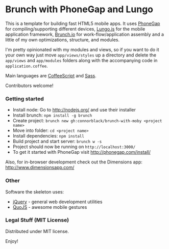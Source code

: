 # Brunch with PhoneGap and Lungo
This is a template for building fast HTML5 mobile apps. It uses [PhoneGap](http://phonegap.com/) for compiling/supporting different devices, [Lungo.js](http://lungo.tapquo.com/) for the mobile application framework, [Brunch.io](http://brunch.io/) for work-flow/application assembly and a little of my own optimizations, structure, and modules.

I'm pretty opinionated with my modules and views, so if you want to do it your own way just move `app/views/styles` up a directory and delete the `app/views` and `app/modules` folders along with the accompanying code in `application.coffee`.

Main languages are [CoffeeScript](http://coffeescript.org/) and [Sass](http://sass-lang.com/).

Contributors welcome!

### Getting started
* Install node: Go to http://nodejs.org/ and use their installer
* Install brunch: `npm install -g brunch`
* Create project: `brunch new gh:connorblack/brunch-with-moby <project name>`
* Move into folder: `cd <project name>`
* Install dependencies: `npm install`
* Build project and start server: `brunch w -s`
* Project should now be running on `http://localhost:3000/`
* To get it started with PhoneGap visit http://phonegap.com/install/

Also, for in-browser development check out the Dimensions app: http://www.dimensionsapp.com/

### Other
Software the skeleton uses:

* [jQuery](http://jquery.com/) - general web development utilities
* [QuoJS](http://quojs.tapquo.com/) - awesome mobile gestures

### Legal Stuff (MIT License)

Distributed under MIT license.

Enjoy!
